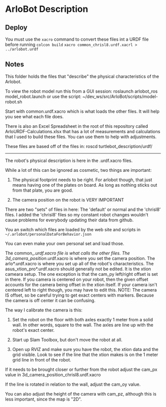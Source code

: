 # ArloBot Description

## Deploy

You must use the `xacro` command to convert these files int a URDF file before running `colcon build`
`xacro common_chrisl8.urdf.xacrl > ../arlobot.urdf`

## Notes

This folder holds the files that "describe" the physical
characteristics of the Arlobot.

To view the robot model run this from a GUI session:
roslaunch arlobot_ros model_robot.launch
or use the script:
~/dev_ws/src/ArloBot/scripts/model-robot.sh

Start with common.urdf.xacro which is what loads
the other files. It will help you see what each
file does.

There is also an Excel Spreadsheet in the root of this
repository called ArloURDF-Calculations.xlsx that has a lot of
measurements and calculations that I used to build
these files. You can use them to help with adjustments.

These files are based off of the files in:
roscd turtlebot_description/urdf/

---

The robot's physical description is here in the .urdf.xacro files.

While a lot of this can be ignored as cosmetic, two things are important:

1. The physical footprint needs to be right. For arlobot though, that just means having one of the plates on board. As long as nothing sticks out from that plate, you are good.

2. The camera position on the robot is VERY IMPORTANT

There are two "sets" of files in here:
The 'default' or normal and the 'chrisl8' files.
I added the 'chrisl8' files so my constant robot changes wouldn't cause problems for everybody updating their data from github.

You an switch which files are loaded by the web site and scripts in  
`~/.arlobot/personalDataForBehavior.json`

You can even make your own personal set and load those.

The common_*.urdf.xacro file is what calls the other files.
The 3d_camera_position*.urdf.xacro is where you set the camera position.
The arlo*.urdf.xacro is where you set up all of the robot's characteristics.
The asus_xtion_pro*.urdf.xacro should generally not be edited. It is the xtion cameara setup. The one exception is that the cam_py left/right offset is set in there. If you camera is centered on your robot, then the given offset accounts for the camera being offset in the xtion itself. If your camera isn't centered left to right though, you may have to edit this.
NOTE: The camera IS offset, so be careful trying to get exact centers with markers. Because the camera is off center it can be confusing.

The way I calibrate the camera is this:

1. Set the robot on the floor with both axles exactly 1 meter from a solid wall. In other words, square to the wall. The axles are line up with the robot's exact center.

2. Start up Slam Toolbox, but don't move the robot at all.

3. Open up RVIZ and make sure you have the robot, the xtion data and the grid visible.
Look to see if the line that the xtion makes is on the 1 meter grid line in front of the robot.

If it needs to be brought closer or further from the robot adjust the cam_px value in 3d_camera_position_chrisl8.urdf.xacro

If the line is rotated in relation to the wall, adjust the cam_oy value.

You can also adjust the height of the camera with cam_pz, although this is less important, since the map is "2D".
